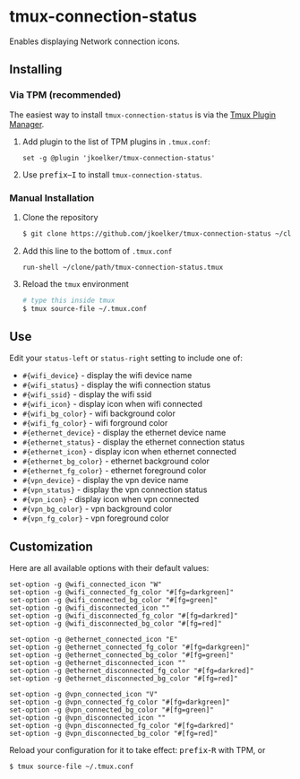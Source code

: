 # tmux-connection-status

Enables displaying Network connection icons.

## Installing

### Via TPM (recommended)

The easiest way to install `tmux-connection-status` is via the [Tmux Plugin
Manager](https://github.com/tmux-plugins/tpm).

1. Add plugin to the list of TPM plugins in `.tmux.conf`:

    ``` tmux
    set -g @plugin 'jkoelker/tmux-connection-status'
    ```

2. Use <kbd>prefix</kbd>–<kbd>I</kbd> to install `tmux-connection-status`.

### Manual Installation

1. Clone the repository

    ``` sh
    $ git clone https://github.com/jkoelker/tmux-connection-status ~/clone/path
    ```

2. Add this line to the bottom of `.tmux.conf`

    ``` tmux
    run-shell ~/clone/path/tmux-connection-status.tmux
    ```

3. Reload the `tmux` environment

    ``` sh
    # type this inside tmux
    $ tmux source-file ~/.tmux.conf
    ```

## Use

Edit your `status-left` or `status-right` setting to include one of:

- `#{wifi_device}` - display the wifi device name
- `#{wifi_status}` - display the wifi connection status
- `#{wifi_ssid}` - display the wifi ssid
- `#{wifi_icon}` - display icon when wifi connected
- `#{wifi_bg_color}` - wifi background color
- `#{wifi_fg_color}` - wifi forground color
- `#{ethernet_device}` - display the ethernet device name
- `#{ethernet_status}` - display the ethernet connection status
- `#{ethernet_icon}` - display icon when ethernet connected
- `#{ethernet_bg_color}` - ethernet background color
- `#{ethernet_fg_color}` - ethernet foreground color
- `#{vpn_device}` - display the vpn device name
- `#{vpn_status}` - display the vpn connection status
- `#{vpn_icon}` - display icon when vpn connected
- `#{vpn_bg_color}` - vpn background color
- `#{vpn_fg_color}` - vpn foreground color

## Customization

Here are all available options with their default values:

```shell
set-option -g @wifi_connected_icon "W"
set-option -g @wifi_connected_fg_color "#[fg=darkgreen]"
set-option -g @wifi_connected_bg_color "#[fg=green]"
set-option -g @wifi_disconnected_icon ""
set-option -g @wifi_disconnected_fg_color "#[fg=darkred]"
set-option -g @wifi_disconnected_bg_color "#[fg=red]"

set-option -g @ethernet_connected_icon "E"
set-option -g @ethernet_connected_fg_color "#[fg=darkgreen]"
set-option -g @ethernet_connected_bg_color "#[fg=green]"
set-option -g @ethernet_disconnected_icon ""
set-option -g @ethernet_disconnected_fg_color "#[fg=darkred]"
set-option -g @ethernet_disconnected_bg_color "#[fg=red]"

set-option -g @vpn_connected_icon "V"
set-option -g @vpn_connected_fg_color "#[fg=darkgreen]"
set-option -g @vpn_connected_bg_color "#[fg=green]"
set-option -g @vpn_disconnected_icon ""
set-option -g @vpn_disconnected_fg_color "#[fg=darkred]"
set-option -g @vpn_disconnected_bg_color "#[fg=red]"
```

Reload your configuration for it to take effect:
<kbd>prefix</kbd>-<kbd>R</kbd> with TPM, or

``` sh
$ tmux source-file ~/.tmux.conf
```
